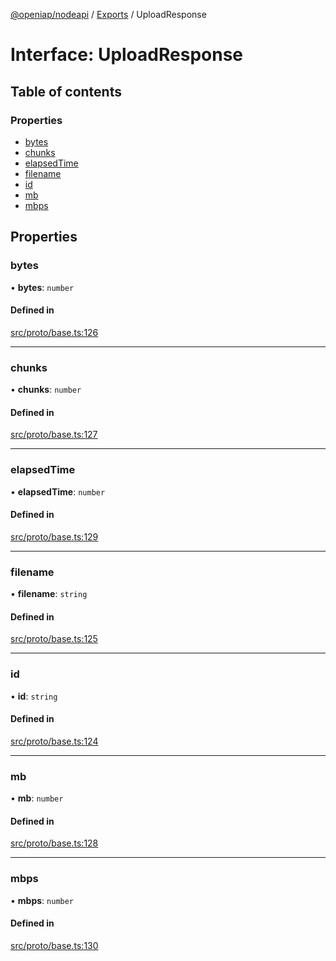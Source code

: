 [@openiap/nodeapi](../README.md) / [Exports](../modules.md) / UploadResponse

# Interface: UploadResponse

## Table of contents

### Properties

- [bytes](UploadResponse.md#bytes)
- [chunks](UploadResponse.md#chunks)
- [elapsedTime](UploadResponse.md#elapsedtime)
- [filename](UploadResponse.md#filename)
- [id](UploadResponse.md#id)
- [mb](UploadResponse.md#mb)
- [mbps](UploadResponse.md#mbps)

## Properties

### bytes

• **bytes**: `number`

#### Defined in

[src/proto/base.ts:126](https://github.com/openiap/nodeapi/blob/a6b5438/src/proto/base.ts#L126)

___

### chunks

• **chunks**: `number`

#### Defined in

[src/proto/base.ts:127](https://github.com/openiap/nodeapi/blob/a6b5438/src/proto/base.ts#L127)

___

### elapsedTime

• **elapsedTime**: `number`

#### Defined in

[src/proto/base.ts:129](https://github.com/openiap/nodeapi/blob/a6b5438/src/proto/base.ts#L129)

___

### filename

• **filename**: `string`

#### Defined in

[src/proto/base.ts:125](https://github.com/openiap/nodeapi/blob/a6b5438/src/proto/base.ts#L125)

___

### id

• **id**: `string`

#### Defined in

[src/proto/base.ts:124](https://github.com/openiap/nodeapi/blob/a6b5438/src/proto/base.ts#L124)

___

### mb

• **mb**: `number`

#### Defined in

[src/proto/base.ts:128](https://github.com/openiap/nodeapi/blob/a6b5438/src/proto/base.ts#L128)

___

### mbps

• **mbps**: `number`

#### Defined in

[src/proto/base.ts:130](https://github.com/openiap/nodeapi/blob/a6b5438/src/proto/base.ts#L130)
